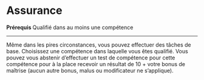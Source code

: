# Assurance

<p><strong> Prérequis </strong> Qualifié dans au moins une compétence </p>
<hr>
<p> Même dans les pires circonstances, vous pouvez effectuer des tâches de base. Choisissez une compétence dans laquelle vous êtes qualifié. Vous pouvez vous abstenir d’effectuer un test de compétence pour cette compétence pour à la place recevoir un résultat de 10 + votre bonus de maîtrise (aucun autre bonus, malus ou modificateur ne s’applique). </p>